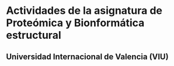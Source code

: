 # Actividades de la asignatura de Proteómica y Bionformática estructural

## Universidad Internacional de Valencia (VIU)
